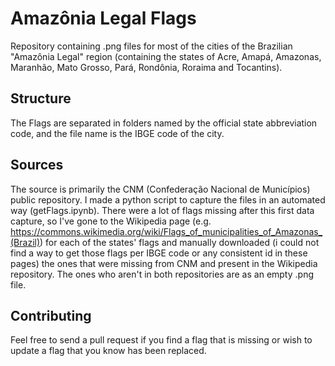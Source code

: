 # Amazônia Legal Flags

Repository containing .png files for most of the cities of the Brazilian "Amazônia Legal" region (containing the states of Acre, Amapá, Amazonas, Maranhão, Mato Grosso, Pará, Rondônia, Roraima and Tocantins).

## Structure

The Flags are separated in folders named by the official state abbreviation code, and the file name is the IBGE code of the city.

## Sources

The source is primarily the CNM (Confederação Nacional de Municípios) public repository. I made a python script to capture the files in an automated way (getFlags.ipynb). There were a lot of flags missing after this first data capture, so I've gone to the Wikipedia page (e.g. https://commons.wikimedia.org/wiki/Flags_of_municipalities_of_Amazonas_(Brazil)) for each of the states' flags and manually downloaded (i could not find a way to get those flags per IBGE code or any consistent id in these pages) the ones that were missing from CNM and present in the Wikipedia repository. The ones who aren't in both repositories are as an empty .png file.

## Contributing

Feel free to send a pull request if you find a flag that is missing or wish to update a flag that you know has been replaced.